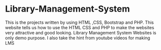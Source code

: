 # Library-Management-System
This is the projects written by using HTML ,CSS, Bootstrap and PHP. This website tells us how to use the  HTML CSS and PHP to make the websites very  attractive and good looking. Library Management System Websites is only demo purpose. I also take the hint from youtube videos for making LMS 
